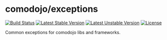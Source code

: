 # comodojo/exceptions

[![Build Status](https://api.travis-ci.org/comodojo/exceptions.png)](http://travis-ci.org/comodojo/exceptions) [![Latest Stable Version](https://poser.pugx.org/comodojo/exceptions/v/stable)](https://packagist.org/packages/comodojo/exceptions) [![Latest Unstable Version](https://poser.pugx.org/comodojo/exceptions/v/unstable)](https://packagist.org/packages/comodojo/exceptions) [![License](https://poser.pugx.org/comodojo/exceptions/license)](https://packagist.org/packages/comodojo/exceptions)

Common exceptions for comodojo libs and frameworks.
